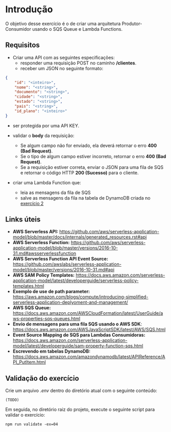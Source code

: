 # Introdução
O objetivo desse exercício é o de criar uma arquitetura Produtor-Consumidor usando o SQS Queue e Lambda Functions.

## Requisitos

- Criar uma API com as seguintes especificações:
  - responder uma requisição POST no caminho **/clientes**.
  - receber um JSON no seguinte formato:

```json
{
    "id": "<inteiro>",
    "nome": "<string>",
    "documento": "<string>",
    "cidade": "<string>",
    "estado": "<string>",
    "pais": "<string>",
    "id_plano": "<inteiro>"
}
```

  - ser protegida por uma API KEY.
  - validar o **body** da requisição:
    - Se algum campo não for enviado, ela deverá retornar o erro **400 (Bad Request)**.
    - Se o tipo de algum campo estiver incorreto, retornar o erro **400 (Bad Request)**.
    - Se a requisição estiver correta, enviar o JSON para uma fila de SQS e retornar o código HTTP **200 (Sucesso)** para o cliente.

- criar uma Lambda Function que:
  - leia as mensagens da fila de SQS
  - salve as mensagens da fila na tabela de DynamoDB criada no [exercício 2](../02/README.md)

## Links úteis
* **AWS Serverless API:** https://github.com/aws/serverless-application-model/blob/master/docs/internals/generated_resources.rst#api
* **AWS Serverless Function:** https://github.com/aws/serverless-application-model/blob/master/versions/2016-10-31.md#awsserverlessfunction
* **AWS Serverless Function API Event Source:** https://github.com/awslabs/serverless-application-model/blob/master/versions/2016-10-31.md#api
* **AWS SAM Policy Templates:** https://docs.aws.amazon.com/serverless-application-model/latest/developerguide/serverless-policy-templates.html
* **Exemplo de use de path parameter:** https://aws.amazon.com/blogs/compute/introducing-simplified-serverless-application-deplyoment-and-management/
* **AWS SQS Queue:** https://docs.aws.amazon.com/AWSCloudFormation/latest/UserGuide/aws-properties-sqs-queues.html
* **Envio de mensagens para uma fila SQS usando o AWS SDK**: https://docs.aws.amazon.com/AWSJavaScriptSDK/latest/AWS/SQS.html
* **Event Source Mapping de SQS para Lambdas Consumidoras:** https://docs.aws.amazon.com/serverless-application-model/latest/developerguide/sam-property-function-sqs.html
* **Escrevendo em tabelas DynamoDB:** https://docs.aws.amazon.com/amazondynamodb/latest/APIReference/API_PutItem.html

## Validação do exercício

Crie um arquivo *.env* dentro do diretório atual com o seguinte conteúdo:
```
(TODO)
```

Em seguida, no diretório raiz do projeto, execute o seguinte script para validar o exercício:
```
npm run validate -ex=04
```
